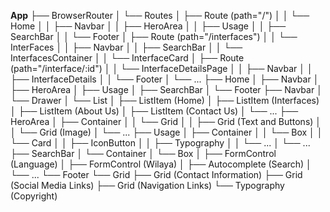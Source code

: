 **App**
├── BrowserRouter
│   └── Routes
│       ├── Route (path="/")
│       │   └── Home
│       │       ├── Navbar
│       │       ├── HeroArea
│       │       ├── Usage
│       │       ├── SearchBar
│       │       └── Footer
│       ├── Route (path="/interfaces")
│       │   └── InterFaces
│       │       ├── Navbar
│       │       ├── SearchBar
│       │       └── InterfacesContainer
│       │           └── InterfaceCard
│       ├── Route (path="/interface/:id")
│       │   └── InterfaceDetailsPage
│       │       ├── Navbar
│       │       ├── InterfaceDetails
│       │       └── Footer
│       └── ...
├── Home
│   ├── Navbar
│   ├── HeroArea
│   ├── Usage
│   ├── SearchBar
│   └── Footer
├── Navbar
│   └── Drawer
│       └── List
│           ├── ListItem (Home)
│           ├── ListItem (Interfaces)
│           ├── ListItem (About Us)
│           ├── ListItem (Contact Us)
│           └── ...
├── HeroArea
│   ├── Container
│   │   └── Grid
│   │       ├── Grid (Text and Buttons)
│   │       └── Grid (Image)
│   └── ...
├── Usage
│   ├── Container
│   │   └── Box
│   │       └── Card
│   │           ├── IconButton
│   │           ├── Typography
│   │           └── ...
│   └── ...
├── SearchBar
│   └── Container
│       └── Box
│           ├── FormControl (Language)
│           ├── FormControl (Wilaya)
│           ├── Autocomplete (Search)
│           └── ...
└── Footer
    └── Grid
        ├── Grid (Contact Information)
        ├── Grid (Social Media Links)
        ├── Grid (Navigation Links)
        └── Typography (Copyright)

